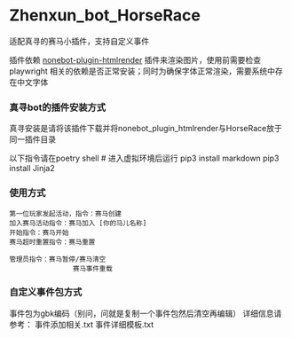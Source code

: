 # Zhenxun_bot_HorseRace
适配真寻的赛马小插件，支持自定义事件

插件依赖 [nonebot-plugin-htmlrender](https://github.com/kexue-z/nonebot-plugin-htmlrender) 插件来渲染图片，使用前需要检查 playwright 相关的依赖是否正常安装；同时为确保字体正常渲染，需要系统中存在中文字体

### 真寻bot的插件安装方式
真寻安装是请将该插件下载并将nonebot_plugin_htmlrender与HorseRace放于同一插件目录

以下指令请在poetry shell   # 进入虚拟环境后运行
pip3 install markdown
pip3 install Jinja2


### 使用方式

    第一位玩家发起活动，指令：赛马创建
    加入赛马活动指令：赛马加入 [你的马儿名称]
    开始指令：赛马开始
    赛马超时重置指令：赛马重置

    管理员指令：赛马暂停/赛马清空
                    赛马事件重载

### 自定义事件包方式                   
事件包为gbk编码（别问，问就是复制一个事件包然后清空再编辑）
详细信息请参考：
事件添加相关.txt
事件详细模板.txt
